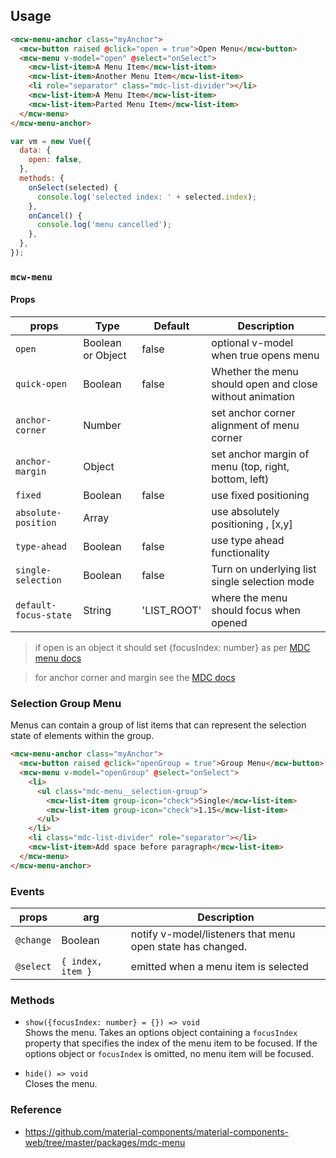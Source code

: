 ## Usage

```html
<mcw-menu-anchor class="myAnchor">
  <mcw-button raised @click="open = true">Open Menu</mcw-button>
  <mcw-menu v-model="open" @select="onSelect">
    <mcw-list-item>A Menu Item</mcw-list-item>
    <mcw-list-item>Another Menu Item</mcw-list-item>
    <li role="separator" class="mdc-list-divider"></li>
    <mcw-list-item>A Menu Item</mcw-list-item>
    <mcw-list-item>Parted Menu Item</mcw-list-item>
  </mcw-menu>
</mcw-menu-anchor>
```

```javascript
var vm = new Vue({
  data: {
    open: false,
  },
  methods: {
    onSelect(selected) {
      console.log('selected index: ' + selected.index);
    },
    onCancel() {
      console.log('menu cancelled');
    },
  },
});
```

### `mcw-menu`

#### Props

| props                 | Type              | Default     | Description                                              |
| --------------------- | ----------------- | ----------- | -------------------------------------------------------- |
| `open`                | Boolean or Object | false       | optional v-model when true opens menu                    |
| `quick-open`          | Boolean           | false       | Whether the menu should open and close without animation |
| `anchor-corner`       | Number            |             | set anchor corner alignment of menu corner               |
| `anchor-margin`       | Object            |             | set anchor margin of menu (top, right, bottom, left)     |
| `fixed`               | Boolean           | false       | use fixed positioning                                    |
| `absolute-position`   | Array             |             | use absolutely positioning , [x,y]                       |
| `type-ahead`          | Boolean           | false       | use type ahead functionality                             |
| `single-selection`    | Boolean           | false       | Turn on underlying list single selection mode            |
| `default-focus-state` | String            | 'LIST_ROOT' | where the menu should focus when opened                  |

> if open is an object it should set {focusIndex: number} as per [MDC menu docs](https://github.com/material-components/material-components-web/tree/master/packages/mcw-menu)

> for anchor corner and margin see the [MDC docs](https://github.com/material-components/material-components-web/tree/master/packages/mcw-menu#MDCMenu)

### Selection Group Menu

Menus can contain a group of list items that can represent the selection state of elements within the group.

```html
<mcw-menu-anchor class="myAnchor">
  <mcw-button raised @click="openGroup = true">Group Menu</mcw-button>
  <mcw-menu v-model="openGroup" @select="onSelect">
    <li>
      <ul class="mdc-menu__selection-group">
        <mcw-list-item group-icon="check">Single</mcw-list-item>
        <mcw-list-item group-icon="check">1.15</mcw-list-item>
      </ul>
    </li>
    <li class="mdc-list-divider" role="separator"></li>
    <mcw-list-item>Add space before paragraph</mcw-list-item>
  </mcw-menu>
</mcw-menu-anchor>
```

### Events

| props     | arg               | Description                                                |
| --------- | ----------------- | ---------------------------------------------------------- |
| `@change` | Boolean           | notify v-model/listeners that menu open state has changed. |
| `@select` | `{ index, item }` | emitted when a menu item is selected                       |

### Methods

- `show({focusIndex: number} = {}) => void`  
  Shows the menu. Takes an options object containing a `focusIndex` property that
  specifies the index of the menu item to be focused.
  If the options object or `focusIndex` is omitted, no menu item will be focused.

- `hide() => void`  
  Closes the menu.

### Reference

- <https://github.com/material-components/material-components-web/tree/master/packages/mdc-menu>
